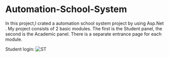 # Automation-School-System
In this project,I crated a automation school system project by using Asp.Net . My project consists of 2 basic modules. The first is the Student panel, the second is the Academic panel. There is a separate entrance page for each module. 

Student login:
![ST](https://user-images.githubusercontent.com/26111615/105859294-a334d000-5fec-11eb-88ba-0227ba26b3cb.png)
